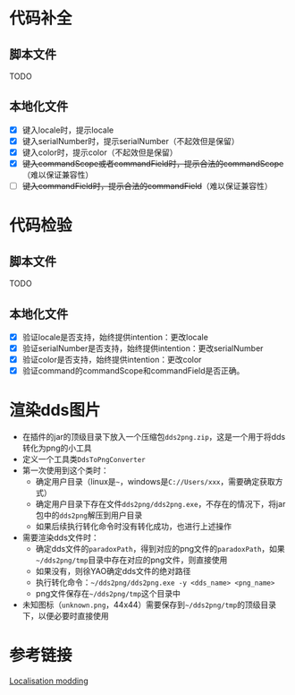 # 代码补全

## 脚本文件

TODO

## 本地化文件

* [X] 键入locale时，提示locale
* [X] 键入serialNumber时，提示serialNumber（不起效但是保留）
* [X] 键入color时，提示color（不起效但是保留）
* [X] ~~键入commandScope或者commandField时，提示合法的commandScope~~（难以保证兼容性）
* [ ] ~~键入commandField时，提示合法的commandField~~（难以保证兼容性）

# 代码检验

## 脚本文件

TODO

## 本地化文件

* [X] 验证locale是否支持，始终提供intention：更改locale
* [X] 验证serialNumber是否支持，始终提供intention：更改serialNumber
* [X] 验证color是否支持，始终提供intention：更改color
* [X] 验证command的commandScope和commandField是否正确。

# 渲染dds图片

* 在插件的jar的顶级目录下放入一个压缩包`dds2png.zip`，这是一个用于将dds转化为png的小工具
* 定义一个工具类`DdsToPngConverter`
* 第一次使用到这个类时：
  * 确定用户目录（linux是`~`，windows是`C://Users/xxx`，需要确定获取方式）
  * 确定用户目录下存在文件`dds2png/dds2png.exe`，不存在的情况下，将jar包中的`dds2png`解压到用户目录
  * 如果后续执行转化命令时没有转化成功，也进行上述操作
* 需要渲染dds文件时：
  * 确定dds文件的`paradoxPath`，得到对应的png文件的`paradoxPath`，如果`~/dds2png/tmp`目录中存在对应的png文件，则直接使用
  * 如果没有，则徐YAO确定dds文件的绝对路径
  * 执行转化命令：`~/dds2png/dds2png.exe -y <dds_name> <png_name>`
  * png文件保存在`~/dds2png/tmp`这个目录中 
* 未知图标（`unknown.png`，44x44）需要保存到`~/dds2png/tmp`的顶级目录下，以便必要时直接使用

# 参考链接

[Localisation modding](https://stellaris.paradoxwikis.com/Localisation_modding)